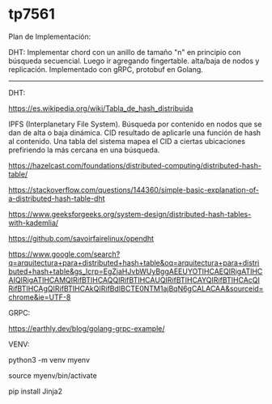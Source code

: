 # tp7561

Plan de Implementación: 

DHT: Implementar chord con un anillo de tamaño "n" en principio con búsqueda secuencial. Luego ir agregando fingertable. alta/baja de nodos y replicación. Implementado con gRPC, protobuf en Golang.

-----------------------------------------------------------------------------

DHT:

https://es.wikipedia.org/wiki/Tabla_de_hash_distribuida


IPFS (Interplanetary File System).
Búsqueda por contenido en nodos que se dan de alta o baja dinámica. CID resultado de aplicarle una función de hash al contenido. Una tabla del sistema mapea el CID a ciertas ubicaciones prefiriendo la más cercana en una búsqueda. 




https://hazelcast.com/foundations/distributed-computing/distributed-hash-table/

https://stackoverflow.com/questions/144360/simple-basic-explanation-of-a-distributed-hash-table-dht

https://www.geeksforgeeks.org/system-design/distributed-hash-tables-with-kademlia/

https://github.com/savoirfairelinux/opendht

https://www.google.com/search?q=arquitectura+para+distributed+hash+table&oq=arquitectura+para+distributed+hash+table&gs_lcrp=EgZjaHJvbWUyBggAEEUYOTIHCAEQIRigATIHCAIQIRigATIHCAMQIRifBTIHCAQQIRifBTIHCAUQIRifBTIHCAYQIRifBTIHCAcQIRifBTIHCAgQIRifBTIHCAkQIRifBdIBCTE0NTM1ajBqN6gCALACAA&sourceid=chrome&ie=UTF-8



GRPC:

https://earthly.dev/blog/golang-grpc-example/

VENV:

python3 -m venv myenv

source myenv/bin/activate

pip install Jinja2


